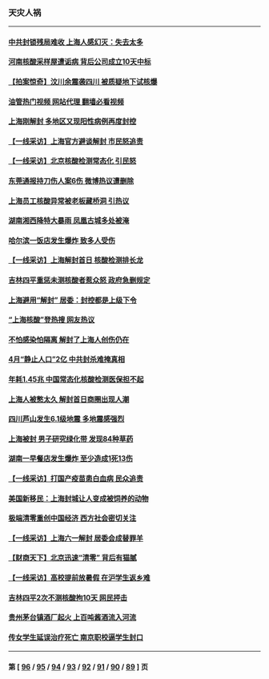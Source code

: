 ### 天灾人祸
---
#### [中共封锁残局难收 上海人感幻灭：失去太多](../../pages/ncid280/n13751162.md?06031245) 
#### [河南核酸采样屋遭诟病 背后公司成立10天中标](../../pages/ncid280/n13751197.md?06031245) 
#### [【拍案惊奇】汶川余震袭四川 被质疑地下试核爆](../../pages/ncid280/n13751002.md?06031245) 
#### [油管热门视频 网站代理 翻墙必看视频](http://209.222.30.114:81/youtube.html?06031245)
#### [上海刚解封 多地区又现阳性病例再度封控](../../pages/ncid280/n13751075.md?06031245) 
#### [【一线采访】上海官方避谈解封 市民怒追责](../../pages/ncid280/n13751043.md?06031245) 
#### [【一线采访】北京核酸检测常态化 引民怒](../../pages/ncid280/n13751021.md?06031245) 
#### [东莞通报持刀伤人案6伤 微博热议遭删除](../../pages/ncid280/n13750925.md?06031245) 
#### [上海员工核酸异常被老板藏桥洞 引热议](../../pages/ncid280/n13750893.md?06031245) 
#### [湖南湘西降特大暴雨 凤凰古城多处被淹](../../pages/ncid280/n13750772.md?06031245) 
#### [哈尔滨一饭店发生爆炸 致多人受伤](../../pages/ncid280/n13750669.md?06031245) 
#### [【一线采访】上海解封首日 核酸检测排长龙](../../pages/ncid280/n13750566.md?06031245) 
#### [吉林四平重惩未测核酸者惹众怒 政府急删规定](../../pages/ncid280/n13750501.md?06031245) 
#### [上海避用“解封” 居委：封控都是上级下令](../../pages/ncid280/n13750411.md?06031245) 
#### [“上海核酸”登热搜 网友热议](../../pages/ncid280/n13750250.md?06031245) 
#### [不怕感染怕隔离 解封了上海人创伤仍在](../../pages/ncid280/n13750182.md?06031245) 
#### [4月“静止人口”2亿 中共封杀难掩真相](../../pages/ncid280/n13750226.md?06031245) 
#### [年耗1.45兆 中国常态化核酸检测医保担不起](../../pages/ncid280/n13750242.md?06031245) 
#### [上海人被憋太久 解封首日商圈出现人潮](../../pages/ncid280/n13750125.md?06031245) 
#### [四川芦山发生6.1级地震 多地震感强烈](../../pages/ncid280/n13750074.md?06031245) 
#### [上海被封 男子研究绿化带 发现84种草药](../../pages/ncid280/n13750071.md?06031245) 
#### [湖南一早餐店发生爆炸 至少造成1死13伤](../../pages/ncid280/n13749899.md?06031245) 
#### [【一线采访】打国产疫苗患白血病 民众追责](../../pages/ncid280/n13749416.md?06031245) 
#### [美国新移民：上海封城让人变成被饲养的动物](../../pages/ncid280/n13749892.md?06031245) 
#### [极端清零重创中国经济 西方社会密切关注](../../pages/ncid280/n13749627.md?06031245) 
#### [【一线采访】上海六一解封 居委会成替罪羊](../../pages/ncid280/n13749617.md?06031245) 
#### [【财商天下】北京迅速“清零” 背后有猫腻](../../pages/ncid280/n13749490.md?06031245) 
#### [【一线采访】高校提前放暑假 在沪学生返乡难](../../pages/ncid280/n13749385.md?06031245) 
#### [吉林四平2次不测核酸拘10天 网民抨击](../../pages/ncid280/n13749310.md?06031245) 
#### [贵州茅台镇酒厂起火 上百吨酱酒流入河流](../../pages/ncid280/n13749275.md?06031245) 
#### [传女学生延误治疗死亡 南京职校逼学生封口](../../pages/ncid280/n13749245.md?06031245) 

---
#### 第 [ [96](./96.md?06031245) / [95](./95.md?06031245) / [94](./94.md?06031245) / [93](./93.md?06031245) / [92](./92.md?06031245) / [91](./91.md?06031245) / [90](./90.md?06031245) / [89](./89.md?06031245) ] 页
